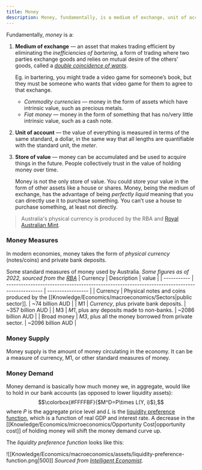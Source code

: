 ```yaml
---
title: Money
description: Money, fundamentally, is a medium of exchange, unit of account and store of value.
---
```


Fundamentally, *money* is a:
1. **Medium of exchange** — an asset that makes trading efficient by eliminating the *inefficiencies of bartering*, a form of trading where two parties exchange goods and relies on mutual desire of the others’ goods, called a *[double coincidence of wants](https://en.wikipedia.org/wiki/Coincidence_of_wants)*.
   
   Eg. in bartering, you might trade a video game for someone’s book, but they must be someone who wants that video game for them to agree to that exchange.
    - *Commodity currencies* — money in the form of assets which have intrinsic value, such as precious metals.
    - *Fiat money* — money in the form of something that has no/very little intrinsic value, such as a cash note. 
2. **Unit of account** — the value of everything is measured in terms of the same standard, a dollar, in the same way that all lengths are quantifiable with the standard unit, the *meter*.
3. **Store of value** — money can be accumulated and be used to acquire things in the future. People collectively trust in the value of holding money over time.
   
    Money is not the only store of value. You could store your value in the form of other assets like a house or shares. Money, being the medium of exchange, has the advantage of being *perfectly liquid* meaning that you can directly use it to purchase something. You can’t use a house to purchase something, at least not directly.

> Australia's physical currency is produced by the RBA and [Royal Australian Mint](https://www.ramint.gov.au/).

### Money Measures
In modern economies, money takes the form of _physical currency_ (notes/coins) and private bank deposits.

Some standard measures of money used by Australia. *Some figures as of 2022, sourced from the [RBA](https://www.rba.gov.au/publications/bulletin/2018/sep/money-in-the-australian-economy.html)*
| Currency    | Description                                                                                   | value             |
| ----------- | --------------------------------------------------------------------------------------------- | ----------------- |
| Currency    | Physical notes and coins produced by the [[Knowledge/Economics/macroeconomics/Sectors\|public sector]]. | ~74 billion AUD   |
| M1          | *Currency*, plus private bank deposits.                                                       | ~357 billion AUD  |
| M3          | *M1*, plus any deposits made to non-banks.                                                    | ~2086 billion AUD |
| Broad money | *M3*, plus all the money borrowed from private sector.                                        | ~2096 billion AUD |

### Money Supply
Money supply is the amount of money circulating in the economy. It can be a measure of currency, M1, or other standard measures of money.

### Money Demand
Money demand is basically how much money we, in aggregate, would like to hold in our bank accounts (as opposed to lower liquidity assets):
$$\colorbox{#FFFFBF}{$M^D=P\times L(Y, i)$},$$
where $P$ is the aggregate price level and $L$ is the [liquidity preference function](https://en.wikipedia.org/wiki/Liquidity_preference), which is a function of real GDP and interest rate. A decrease in the [[Knowledge/Economics/microeconomics/Opportunity Cost|opportunity cost]] of holding money will shift the money demand curve up.

The *liquidity preference function* looks like this:

![[Knowledge/Economics/macroeconomics/assets/liquidity-preference-function.png|500]]
*Sourced from [Intelligent Economist](https://www.intelligenteconomist.com/liquidity-preference-theory/).*

